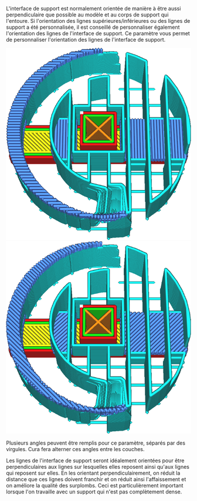 L'interface de support est normalement orientée de manière à être aussi perpendiculaire que possible au modèle et au corps de support qui l'entoure. Si l'orientation des lignes supérieures/inférieures ou des lignes de support a été personnalisée, il est conseillé de personnaliser également l'orientation des lignes de l'interface de support. Ce paramètre vous permet de personnaliser l'orientation des lignes de l'interface de support.

![Angles à 0° et 90°](../../../articles/images/support_interface_angles_0.png)
![Angles à 45° et 135°](../../../articles/images/support_interface_angles_45.png)

Plusieurs angles peuvent être remplis pour ce paramètre, séparés par des virgules. Cura fera alterner ces angles entre les couches.

Les lignes de l'interface de support seront idéalement orientées pour être perpendiculaires aux lignes sur lesquelles elles reposent ainsi qu'aux lignes qui reposent sur elles. En les orientant perpendiculairement, on réduit la distance que ces lignes doivent franchir et on réduit ainsi l'affaissement et on améliore la qualité des surplombs. Ceci est particulièrement important lorsque l'on travaille avec un support qui n'est pas complètement dense.
